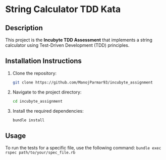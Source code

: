 # String Calculator TDD Kata

## Description
This project is the **Incubyte TDD Assessment** that implements a string calculator using Test-Driven Development (TDD) principles.

## Installation Instructions
1. Clone the repository:
   ```bash
   git clone https://github.com/ManojParmar93/incubyte_assignment
2. Navigate to the project directory:
    ```bash
    cd incubyte_assignment
3. Install the required dependencies:
    ```bash
    bundle install

## Usage
To run the tests for a specific file, use the following command: `bundle exec rspec path/to/your/spec_file.rb`
